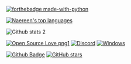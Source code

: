 [![forthebadge made-with-python](http://ForTheBadge.com/images/badges/made-with-python.svg)](https://www.python.org/)

[![Naereen's top languages](https://github-readme-stats.vercel.app/api/top-langs/?username=CyberTalex&theme=blue-green)](https://github.com/anuraghazra/github-readme-stats)

<!--
**CyberTalex/CyberTalex** is a ✨ _special_ ✨ repository because its `README.md` (this file) appears on your GitHub profile.

Here are some ideas to get you started:

- 🔭 I’m currently working on ...
- 🌱 I’m currently learning ...
- 👯 I’m looking to collaborate on ...
- 🤔 I’m looking for help with ...
- 💬 Ask me about ...
- 📫 How to reach me: ...
- 😄 Pronouns: ...
- ⚡ Fun fact: ...
--> 
![Github stats 2](https://github-readme-stats.vercel.app/api?username=CyberTalex&show_icons=true&theme=radical)

[![Open Source Love png1](https://badges.frapsoft.com/os/v1/open-source.png?v=103)](https://github.com/ellerbrock/open-source-badges/) [![Discord](https://img.shields.io/discord/591914197219016707.svg?label=&logo=discord&logoColor=ffffff&color=7389D8&labelColor=6A7EC2)](https://discord.gg/vpEv3HJ) [![Windows](https://svgshare.com/i/ZhY.svg)](https://svgshare.com/i/ZhY.svg)

[![Github Badge](https://img.shields.io/badge/-Github-000?style=quare&labelColor=000&logo=Github&logoColor=white&link=link)](https://github.com/CyberTalex) [![GitHub stars](https://img.shields.io/github/stars/Naereen/StrapDown.js.svg?style=social&label=Star&maxAge=2592000)](https://github.com/CyberTalex/Terms-Game-Engine-v1.4.5-2D)
